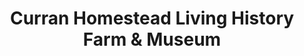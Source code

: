 ---
layout: repo
title: "Curran Homestead Living History Farm & Museum"
id: 3130
permalink: repos/3130/
---